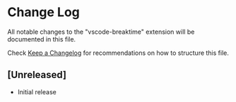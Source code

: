 # Change Log

All notable changes to the "vscode-breaktime" extension will be documented in this file.

Check [Keep a Changelog](http://keepachangelog.com/) for recommendations on how to structure this file.

## [Unreleased]

- Initial release